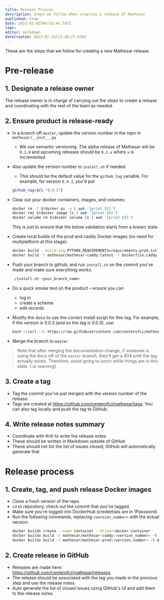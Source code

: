 ```yaml
---
title: Release Process
description: Steps we follow when creating a release of Mathesar
published: true
date: 2023-03-02T04:53:44.747Z
tags: 
editor: markdown
dateCreated: 2023-02-24T12:48:27.636Z
---
```


These are the steps that we follow for creating a new Mathesar release.

# Pre-release
## 1. Designate a release owner
The release owner is in charge of carrying out the steps to create a release and coordinating with the rest of the team as needed.

## 2. Ensure product is release-ready
- In a branch off `master`, update the version number in the repo in  `mathesar/__init__.py`
  - We use semantic versioning. The alpha release of Mathesar will be `0.1.0` and upcoming releases should be `0.1.x` where `x` is incremented.
- Also update the version number in `install.sh` if needed.
	- This should be the default value for the `github_tag` variable. For example, for version `0.0.3`, you'd put 
    ```sh
    github_tag=${1-"0.0.3"}
    ```
- Clear out your docker containers, images, and volumes:
  ```sh
  docker rm -f $(docker ps -a | awk '{print $1}')
  docker rmi $(docker image ls | awk '{print $3}')
  docker volume rm $(docker volume ls | awk '{print $2}')
  ```
  This is just to ensure that the below validation starts from a known state.
- Create local builds of the prod and caddy Docker images (no need for multiplatform at this stage):
  ```sh
  docker build --build-arg PYTHON_REQUIREMENTS=requirements-prod.txt -t mathesar/mathesar-prod:latest .
  docker build -t mathesar/mathesar-caddy:latest -f Dockerfile.caddy .
  ```
- Push your branch to github, and run `install.sh` on the commit you've made and make sure everything works.
  ```sh
  ./install.sh <your_branch_name>
  ```
- Do a quick smoke test on the product – ensure you can
  - log in
  - create a schema
  - edit records
- Modify the docs to use the correct install script for this tag. For example, if the version is 0.0.3 (and so the tag is 0.0.3), use:
  ```sh
  bash <(curl -sL https://raw.githubusercontent.com/centerofci/mathesar/0.0.3/install.sh)
  ```
  
- Merge the branch to `master`

> Note that after merging the documentation change, if someone is using the docs off of the `master` branch, they'll get a 404 until the tag actually exists. Therefore, avoid going to lunch while things are in this state.
{.is-warning}

## 3. Create a tag
- Tag the commit you've just merged with the version number of the release.
- Tags are created at https://github.com/centerofci/mathesar/tags. You can also tag locally and push the tag to GitHub.

## 4. Write release notes summary
- Coordinate with Kriti to write the release notes
- These should be written in Markdown outside of GitHub
- These should not list the list of issues closed; GitHub will automatically generate that

# Release process
## 1. Create, tag, and push release Docker images
- Clone a fresh version of the repo.
- `cd` to repository, check out the commit that you've tagged.
- Make sure you're logged into DockerHub (credentials are in 1Password)
- Run the following commands, replacing `<version_number>` with the actual version:
  ```sh
  docker buildx create --name container --driver=docker-container
  docker buildx build -t mathesar/mathesar-caddy:<version_number> -t mathesar/mathesar-caddy:latest --builder=container --platform=linux/amd64,linux/arm64 --push -f Dockerfile.caddy .
  docker buildx build -t mathesar/mathesar-prod:<version_number> -t mathesar/mathesar-prod:latest --builder=container --platform=linux/amd64,linux/arm64 --push --build-arg PYTHON_REQUIREMENTS=requirements-prod.txt .
  ```

## 2. Create release in GitHub
- Releases are made here: https://github.com/centerofci/mathesar/releases
- The release should be associated with the tag you made in the previous step and use the release notes.
- Auto generate the list of closed issues using GitHub's UI and add them to the release notes. 

